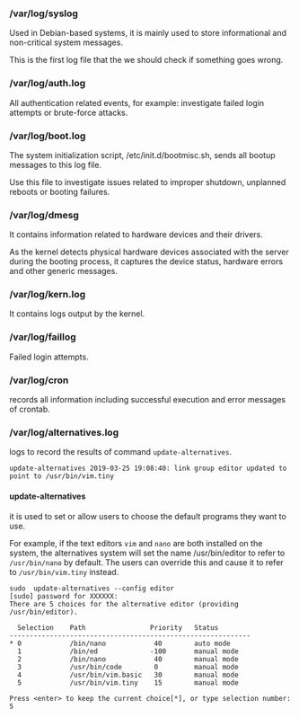 
###  /var/log/syslog

Used in Debian-based systems, it is mainly used to store informational and non-critical system messages.

This is the first log file that the we should check if something goes wrong.

### /var/log/auth.log

All authentication related events, for example: investigate failed login attempts or brute-force attacks.

### /var/log/boot.log

The system initialization script, /etc/init.d/bootmisc.sh, sends all bootup messages to this log file.

Use this file to investigate issues related to improper shutdown, unplanned reboots or booting failures.

### /var/log/dmesg

It contains information related to hardware devices and their drivers.

As the kernel detects physical hardware devices associated with the server during the booting process, it captures the device status, hardware errors and other generic messages.

### /var/log/kern.log

It contains logs output by the kernel.
 
### /var/log/faillog

Failed login attempts.

### /var/log/cron

 records all information including successful execution and error messages of crontab.
 

### /var/log/alternatives.log

logs to record the results of command `update-alternatives`.

```
update-alternatives 2019-03-25 19:08:40: link group editor updated to point to /usr/bin/vim.tiny
```

 #### update-alternatives

it is used to set or allow users to choose the default programs they want to use.

For example, if the text editors `vim` and `nano` are both installed on the system, the alternatives system will set the name /usr/bin/editor  to  refer  to
`/usr/bin/nano` by default. The users can override this and cause it to refer to `/usr/bin/vim.tiny` instead.


```
sudo  update-alternatives --config editor
[sudo] password for XXXXXX: 
There are 5 choices for the alternative editor (providing /usr/bin/editor).

  Selection    Path                Priority   Status
------------------------------------------------------------
* 0            /bin/nano            40        auto mode
  1            /bin/ed             -100       manual mode
  2            /bin/nano            40        manual mode
  3            /usr/bin/code        0         manual mode
  4            /usr/bin/vim.basic   30        manual mode
  5            /usr/bin/vim.tiny    15        manual mode

Press <enter> to keep the current choice[*], or type selection number: 5

```


